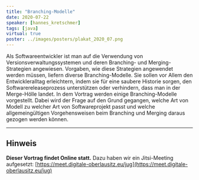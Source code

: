 ```yaml
---
title: "Branching-Modelle"
date: 2020-07-22
speaker: [hannes_kretschmer]
tags: [java]
virtual: true
poster: ../images/posters/plakat_2020_07.png
---
```


Als Softwareentwickler ist man auf die Verwendung von Versionsverwaltungssystemen und deren Branching- und
Merging-Strategien angewiesen. Vorgaben, wie diese Strategien angewendet werden müssen, liefern diverse
Branching-Modelle. Sie sollen vor Allem den Entwickleralltag erleichtern, indem sie für eine saubere Historie sorgen,
den Softwarereleaseprozess unterstützen oder verhindern, dass man in der Merge-Hölle landet. In dem Vortrag werden
einige Branching-Modelle vorgestellt. Dabei wird der Frage auf den Grund gegangen, welche Art von Modell zu welcher Art
von Softwareprojekt passt und welche allgemeingültigen Vorgehensweisen beim Branching und Merging daraus gezogen werden
können.

---

## Hinweis

**Dieser Vortrag findet Online statt.** Dazu haben wir ein Jitsi-Meeting aufgesetzt:
[https://meet.digitale-oberlausitz.eu/jug](https://meet.digitale-oberlausitz.eu/jug)
